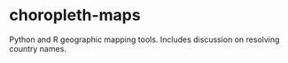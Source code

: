 # choropleth-maps
Python and R geographic mapping tools. Includes discussion on resolving country names.

